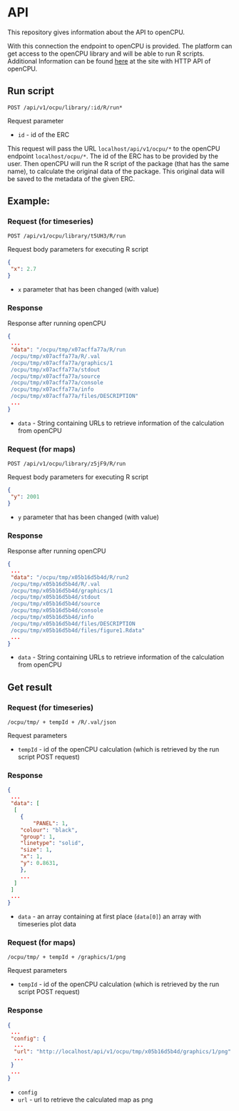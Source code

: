 # API

This repository gives information about the API to openCPU.

With this connection the endpoint to openCPU is provided. The platform can get access to the openCPU library and will be able to run R scripts. 
Additional Information can be found [here](https://www.opencpu.org/api.html) at the site with HTTP API of openCPU.

## Run script

`POST /api/v1/ocpu/library/:id/R/run*`

Request parameter

- `id` - id of the ERC

This request will pass the URL `localhost/api/v1/ocpu/*` to the openCPU endpoint `localhost/ocpu/*`.
The id of the ERC has to be provided by the user. Then openCPU will run the R script of the package (that has the same name), to calculate the original data of the package. This original data will be saved to the metadata of the given ERC.

## Example:

### Request (for timeseries)

`POST /api/v1/ocpu/library/t5UH3/R/run`

Request body parameters for executing R script

```json
{
 "x": 2.7
}
```

- `x` parameter that has been changed (with value)

### Response

Response after running openCPU

```json
{
 ...
 "data": "/ocpu/tmp/x07acffa77a/R/run
 /ocpu/tmp/x07acffa77a/R/.val
 /ocpu/tmp/x07acffa77a/graphics/1
 /ocpu/tmp/x07acffa77a/stdout
 /ocpu/tmp/x07acffa77a/source
 /ocpu/tmp/x07acffa77a/console
 /ocpu/tmp/x07acffa77a/info
 /ocpu/tmp/x07acffa77a/files/DESCRIPTION"
 ...
}
```

- `data` - String containing URLs to retrieve information of the calculation from openCPU

### Request (for maps)

`POST /api/v1/ocpu/library/z5jF9/R/run`

Request body parameters for executing R script

```json
{
 "y": 2001
}
```

- `y` parameter that has been changed (with value)

### Response

Response after running openCPU

```json
{
 ...
 "data": "/ocpu/tmp/x05b16d5b4d/R/run2
 /ocpu/tmp/x05b16d5b4d/R/.val
 /ocpu/tmp/x05b16d5b4d/graphics/1
 /ocpu/tmp/x05b16d5b4d/stdout
 /ocpu/tmp/x05b16d5b4d/source
 /ocpu/tmp/x05b16d5b4d/console
 /ocpu/tmp/x05b16d5b4d/info
 /ocpu/tmp/x05b16d5b4d/files/DESCRIPTION
 /ocpu/tmp/x05b16d5b4d/files/figure1.Rdata"
 ...
}
```

- `data` - String containing URLs to retrieve information of the calculation from openCPU

## Get result

### Request (for timeseries)

`/ocpu/tmp/ + tempId + /R/.val/json`

Request parameters

- `tempId` - id of the openCPU calculation (which is retrieved by the run script POST request)

### Response

```json
{
 ...
 "data": [
  [
    {
    	"PANEL": 1,
	"colour": "black",
	"group": 1,
	"linetype": "solid",
	"size": 1,
	"x": 1,
	"y": 0.8631,
    },
    ...
  ]
 ]
 ...
}
```

- `data` - an array containing at first place (`data[0]`) an array with timeseries plot data

### Request (for maps)

`/ocpu/tmp/ + tempId + /graphics/1/png`

Request parameters

- `tempId` - id of the openCPU calculation (which is retrieved by the run script POST request)

### Response

```json
{
 ...
 "config": {
  ...
  "url": "http://localhost/api/v1/ocpu/tmp/x05b16d5b4d/graphics/1/png"
  ...
 }
 ...
}
```

- `config`
 - `url` - url to retrieve the calculated map as png

